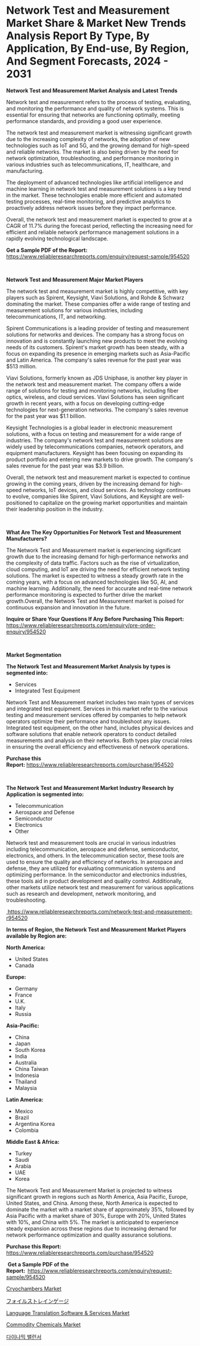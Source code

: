<p><h1>Network Test and Measurement Market Share & Market New Trends Analysis Report By Type, By Application, By End-use, By Region, And Segment Forecasts, 2024 - 2031</h1></p><p><strong>Network Test and Measurement Market Analysis and Latest Trends</strong></p>
<p><p>Network test and measurement refers to the process of testing, evaluating, and monitoring the performance and quality of network systems. This is essential for ensuring that networks are functioning optimally, meeting performance standards, and providing a good user experience.</p><p>The network test and measurement market is witnessing significant growth due to the increasing complexity of networks, the adoption of new technologies such as IoT and 5G, and the growing demand for high-speed and reliable networks. The market is also being driven by the need for network optimization, troubleshooting, and performance monitoring in various industries such as telecommunications, IT, healthcare, and manufacturing.</p><p>The deployment of advanced technologies like artificial intelligence and machine learning in network test and measurement solutions is a key trend in the market. These technologies enable more efficient and automated testing processes, real-time monitoring, and predictive analytics to proactively address network issues before they impact performance.</p><p>Overall, the network test and measurement market is expected to grow at a CAGR of 11.7% during the forecast period, reflecting the increasing need for efficient and reliable network performance management solutions in a rapidly evolving technological landscape.</p></p>
<p><strong>Get a Sample PDF of the Report:&nbsp;</strong> <a href="https://www.reliableresearchreports.com/enquiry/request-sample/954520">https://www.reliableresearchreports.com/enquiry/request-sample/954520</a></p>
<p>&nbsp;</p>
<p><strong>Network Test and Measurement Major Market Players</strong></p>
<p><p>The network test and measurement market is highly competitive, with key players such as Spirent, Keysight, Viavi Solutions, and Rohde & Schwarz dominating the market. These companies offer a wide range of testing and measurement solutions for various industries, including telecommunications, IT, and networking.</p><p>Spirent Communications is a leading provider of testing and measurement solutions for networks and devices. The company has a strong focus on innovation and is constantly launching new products to meet the evolving needs of its customers. Spirent's market growth has been steady, with a focus on expanding its presence in emerging markets such as Asia-Pacific and Latin America. The company's sales revenue for the past year was $513 million.</p><p>Viavi Solutions, formerly known as JDS Uniphase, is another key player in the network test and measurement market. The company offers a wide range of solutions for testing and monitoring networks, including fiber optics, wireless, and cloud services. Viavi Solutions has seen significant growth in recent years, with a focus on developing cutting-edge technologies for next-generation networks. The company's sales revenue for the past year was $1.1 billion.</p><p>Keysight Technologies is a global leader in electronic measurement solutions, with a focus on testing and measurement for a wide range of industries. The company's network test and measurement solutions are widely used by telecommunications companies, network operators, and equipment manufacturers. Keysight has been focusing on expanding its product portfolio and entering new markets to drive growth. The company's sales revenue for the past year was $3.9 billion.</p><p>Overall, the network test and measurement market is expected to continue growing in the coming years, driven by the increasing demand for high-speed networks, IoT devices, and cloud services. As technology continues to evolve, companies like Spirent, Viavi Solutions, and Keysight are well-positioned to capitalize on the growing market opportunities and maintain their leadership position in the industry.</p></p>
<p>&nbsp;</p>
<p><strong>What Are The Key Opportunities For Network Test and Measurement Manufacturers?</strong></p>
<p><p>The Network Test and Measurement market is experiencing significant growth due to the increasing demand for high-performance networks and the complexity of data traffic. Factors such as the rise of virtualization, cloud computing, and IoT are driving the need for efficient network testing solutions. The market is expected to witness a steady growth rate in the coming years, with a focus on advanced technologies like 5G, AI, and machine learning. Additionally, the need for accurate and real-time network performance monitoring is expected to further drive the market growth.Overall, the Network Test and Measurement market is poised for continuous expansion and innovation in the future.</p></p>
<p><strong>Inquire or Share Your Questions If Any Before Purchasing This Report:</strong> <a href="https://www.reliableresearchreports.com/enquiry/pre-order-enquiry/954520">https://www.reliableresearchreports.com/enquiry/pre-order-enquiry/954520</a></p>
<p>&nbsp;</p>
<p><strong>Market Segmentation</strong></p>
<p><strong>The Network Test and Measurement Market Analysis by types is segmented into:</strong></p>
<p><ul><li>Services</li><li>Integrated Test Equipment</li></ul></p>
<p><p>Network Test and Measurement market includes two main types of services and integrated test equipment. Services in this market refer to the various testing and measurement services offered by companies to help network operators optimize their performance and troubleshoot any issues. Integrated test equipment, on the other hand, includes physical devices and software solutions that enable network operators to conduct detailed measurements and analysis on their networks. Both types play crucial roles in ensuring the overall efficiency and effectiveness of network operations.</p></p>
<p><strong>Purchase this Report:&nbsp;</strong><a href="https://www.reliableresearchreports.com/purchase/954520">https://www.reliableresearchreports.com/purchase/954520</a></p>
<p>&nbsp;</p>
<p><strong>The Network Test and Measurement Market Industry Research by Application is segmented into:</strong></p>
<p><ul><li>Telecommunication</li><li>Aerospace and Defense</li><li>Semiconductor</li><li>Electronics</li><li>Other</li></ul></p>
<p><p>Network test and measurement tools are crucial in various industries including telecommunication, aerospace and defense, semiconductor, electronics, and others. In the telecommunication sector, these tools are used to ensure the quality and efficiency of networks. In aerospace and defense, they are utilized for evaluating communication systems and optimizing performance. In the semiconductor and electronics industries, these tools aid in product development and quality control. Additionally, other markets utilize network test and measurement for various applications such as research and development, network monitoring, and troubleshooting.</p></p>
<p><a href="https://www.reliableresearchreports.com/network-test-and-measurement-r954520">&nbsp;https://www.reliableresearchreports.com/network-test-and-measurement-r954520</a></p>
<p><strong>In terms of Region, the Network Test and Measurement Market Players available by Region are:</strong></p>
<p>
    <p> <strong> North America: </strong>
        <ul>
            <li>United States</li>
            <li>Canada</li>
        </ul>
        </p> 
    <p> <strong> Europe: </strong>
        <ul>
            <li>Germany</li>
            <li>France</li>
            <li>U.K.</li>
            <li>Italy</li>
            <li>Russia</li>
        </ul>
        </p> 
    <p> <strong> Asia-Pacific: </strong>
        <ul>
            <li>China</li>
            <li>Japan</li>
            <li>South Korea</li>
            <li>India</li>
            <li>Australia</li>
            <li>China Taiwan</li>
            <li>Indonesia</li>
            <li>Thailand</li>
            <li>Malaysia</li>
        </ul>
        </p> 
    <p> <strong> Latin America: </strong>
        <ul>
            <li>Mexico</li>
            <li>Brazil</li>
            <li>Argentina Korea</li>
            <li>Colombia</li>
        </ul>
        </p> 
    <p> <strong> Middle East & Africa: </strong>
        <ul>
            <li>Turkey</li>
            <li>Saudi</li>
            <li>Arabia</li>
            <li>UAE</li>
            <li>Korea</li>
        </ul>
    </p>
    </p>
<p><p>The Network Test and Measurement Market is projected to witness significant growth in regions such as North America, Asia Pacific, Europe, United States, and China. Among these, North America is expected to dominate the market with a market share of approximately 35%, followed by Asia Pacific with a market share of 30%, Europe with 20%, United States with 10%, and China with 5%. The market is anticipated to experience steady expansion across these regions due to increasing demand for network performance optimization and quality assurance solutions.</p></p>
<p><strong>Purchase this Report: </strong><a href="https://www.reliableresearchreports.com/purchase/954520">https://www.reliableresearchreports.com/purchase/954520</a></p>
<p>&nbsp;<strong>Get a Sample PDF of the Report:&nbsp;&nbsp;</strong><a href="https://www.reliableresearchreports.com/enquiry/request-sample/954520">https://www.reliableresearchreports.com/enquiry/request-sample/954520</a></p>
<p><strong></strong></p>
<p><p><a href="https://www.linkedin.com/pulse/cryochambers-market-exploring-share-trends-future-growth-fyttc">Cryochambers Market</a></p><p><a href="https://github.com/lababdou/Market-Research-Report-List-3/blob/main/971551756415.md">フォイルストレインゲージ</a></p><p><a href="https://github.com/NorbertYates/Market-Research-Report-List-4/blob/main/language-translation-software-services-market.md">Language Translation Software & Services Market</a></p><p><a href="https://www.linkedin.com/pulse/commodity-chemicals-market-report-reveals-latest-trends-growth-f14oc">Commodity Chemicals Market</a></p><p><a href="https://github.com/jntpkh496620/Market-Research-Report-List-2/blob/main/146428754552.md">다이나믹 밸런서</a></p></p>